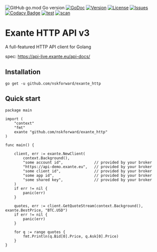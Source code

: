 ![GitHub go.mod Go version](https://img.shields.io/github/go-mod/go-version/nskforward/exante_http)
[![GoDoc](https://pkg.go.dev/badge/github.com/nskforward/exante_http?status.svg)](https://pkg.go.dev/github.com/nskforward/exante_http?tab=doc)
[![Version](https://img.shields.io/github/v/tag/nskforward/exante_http)](https://github.com/nskforward/exante_http/tags)
[![License](https://img.shields.io/github/license/nskforward/exante_http)](https://github.com/nskforward/exante_http/blob/main/LICENSE)
[![Issues](https://img.shields.io/github/issues/nskforward/exante_http)](https://github.com/nskforward/exante_http/issues)
[![Codacy Badge](https://app.codacy.com/project/badge/Grade/628a2e848af7439db9a13b02331891d7)](https://www.codacy.com/gh/nskforward/exante_http/dashboard?utm_source=github.com&amp;utm_medium=referral&amp;utm_content=nskforward/exante_http&amp;utm_campaign=Badge_Grade)
[![test](https://github.com/nskforward/exante_http/actions/workflows/test.yml/badge.svg)](https://github.com/nskforward/exante_http/actions/workflows/test.yml)
[![scan](https://github.com/nskforward/exante_http/actions/workflows/scan.yml/badge.svg)](https://github.com/nskforward/exante_http/actions/workflows/scan.yml)

# Exante HTTP API v3

A full-featured HTTP API client for Golang

spec: https://api-live.exante.eu/api-docs/

## Installation
```
go get -u github.com/nskforward/exante_http
```

## Quick start
```
package main

import (
	"context"
	"fmt"
	exante "github.com/nskforward/exante_http"
)

func main() {

	client, err := exante.NewClient(
		context.Background(),
		"some account id",              // provided by your broker
		"https://api-demo.exante.eu",   // provided by your broker
		"some client id",               // provided by your broker
		"some app id",                  // provided by your broker
		"some shared key",              // provided by your broker
	)
	if err != nil {
		panic(err)
	}

	quotes, err := client.GetQuoteStream(context.Background(), exante.BestPrice, "BTC.USD")
	if err != nil {
		panic(err)
	}

	for q := range quotes {
		fmt.Println(q.Bid[0].Price, q.Ask[0].Price)
	}
}
```
